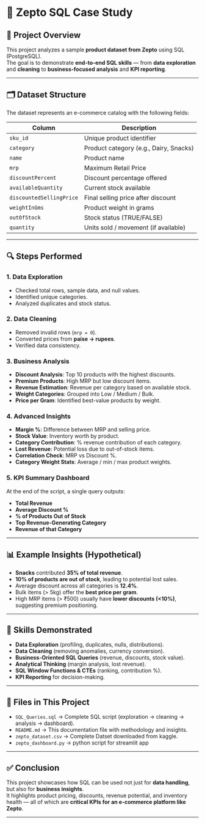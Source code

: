 # 🛒 Zepto SQL Case Study

## 📌 Project Overview
This project analyzes a sample **product dataset from Zepto** using SQL (PostgreSQL).  
The goal is to demonstrate **end-to-end SQL skills** — from **data exploration** and **cleaning** to **business-focused analysis** and **KPI reporting**.

---

## 🗂️ Dataset Structure
The dataset represents an e-commerce catalog with the following fields:

| Column                | Description |
|------------------------|-------------|
| `sku_id`              | Unique product identifier |
| `category`            | Product category (e.g., Dairy, Snacks) |
| `name`                | Product name |
| `mrp`                 | Maximum Retail Price |
| `discountPercent`     | Discount percentage offered |
| `availableQuantity`   | Current stock available |
| `discountedSellingPrice` | Final selling price after discount |
| `weightInGms`         | Product weight in grams |
| `outOfStock`          | Stock status (TRUE/FALSE) |
| `quantity`            | Units sold / movement (if available) |

---

## 🔍 Steps Performed

### 1. **Data Exploration**
- Checked total rows, sample data, and null values.  
- Identified unique categories.  
- Analyzed duplicates and stock status.

### 2. **Data Cleaning**
- Removed invalid rows (`mrp = 0`).  
- Converted prices from **paise → rupees**.  
- Verified data consistency.

### 3. **Business Analysis**
- **Discount Analysis**: Top 10 products with the highest discounts.  
- **Premium Products**: High MRP but low discount items.  
- **Revenue Estimation**: Revenue per category based on available stock.  
- **Weight Categories**: Grouped into Low / Medium / Bulk.  
- **Price per Gram**: Identified best-value products by weight.

### 4. **Advanced Insights**
- **Margin %**: Difference between MRP and selling price.  
- **Stock Value**: Inventory worth by product.  
- **Category Contribution**: % revenue contribution of each category.  
- **Lost Revenue**: Potential loss due to out-of-stock items.  
- **Correlation Check**: MRP vs Discount %.  
- **Category Weight Stats**: Average / min / max product weights.

### 5. **KPI Summary Dashboard**
At the end of the script, a single query outputs:
- **Total Revenue**  
- **Average Discount %**  
- **% of Products Out of Stock**  
- **Top Revenue-Generating Category**  
- **Revenue of that Category**

---

## 📊 Example Insights (Hypothetical)
- **Snacks** contributed **35% of total revenue**.  
- **10% of products are out of stock**, leading to potential lost sales.  
- Average discount across all categories is **12.4%**.  
- Bulk items (> 5kg) offer the **best price per gram**.  
- High MRP items (> ₹500) usually have **lower discounts (<10%)**, suggesting premium positioning.  

---

## 🚀 Skills Demonstrated
- **Data Exploration** (profiling, duplicates, nulls, distributions).  
- **Data Cleaning** (removing anomalies, currency conversion).  
- **Business-Oriented SQL Queries** (revenue, discounts, stock value).  
- **Analytical Thinking** (margin analysis, lost revenue).  
- **SQL Window Functions & CTEs** (ranking, contribution %).  
- **KPI Reporting** for decision-making.  

---

## 📂 Files in This Project
- `SQL_Queries.sql` → Complete SQL script (exploration → cleaning → analysis → dashboard).   
- `README.md` → This documentation file with methodology and insights.  
- `zepto_dataset.csv` → Complete Datset downloaded from kaggle.
- `zepto_dashboard.py` → python script for streamlit app
---

## ✅ Conclusion
This project showcases how SQL can be used not just for **data handling**, but also for **business insights**.  
It highlights product pricing, discounts, revenue potential, and inventory health — all of which are **critical KPIs for an e-commerce platform like Zepto**.

---
